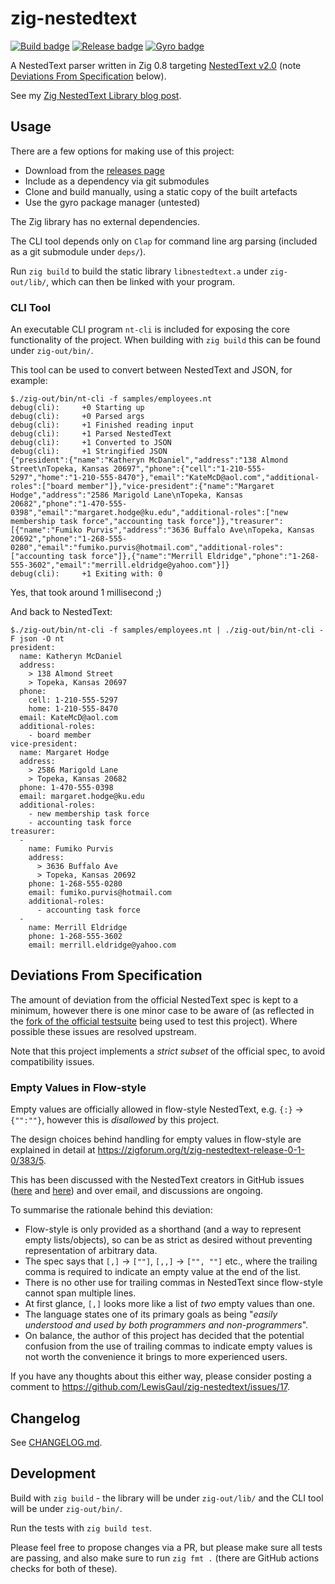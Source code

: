 # zig-nestedtext

[![Build badge](https://img.shields.io/github/workflow/status/LewisGaul/zig-nestedtext/Run%20tests/main)](https://github.com/LewisGaul/zig-nestedtext/actions/workflows/tests.yml?query=branch%3Amain)
[![Release badge](https://img.shields.io/github/v/release/LewisGaul/zig-nestedtext?include_prereleases&sort=semver)](https://github.com/LewisGaul/zig-nestedtext/releases/)
[![Gyro badge](https://img.shields.io/badge/gyro-nestedtext-blue)](https://astrolabe.pm/#/tag/nestedtext)


A NestedText parser written in Zig 0.8 targeting [NestedText v2.0](https://nestedtext.org/en/v2.0/) (note [Deviations From Specification](#deviations-from-specification) below).

See my [Zig NestedText Library blog post](https://www.lewisgaul.co.uk/blog/coding/2021/04/18/zig-nestedtext/).


## Usage

There are a few options for making use of this project:
 - Download from the [releases page](https://github.com/LewisGaul/zig-nestedtext/releases/)
 - Include as a dependency via git submodules
 - Clone and build manually, using a static copy of the built artefacts
 - Use the gyro package manager (untested)

The Zig library has no external dependencies.

The CLI tool depends only on `Clap` for command line arg parsing (included as a git submodule under `deps/`).

Run `zig build` to build the static library `libnestedtext.a` under `zig-out/lib/`, which can then be linked with your program.


### CLI Tool

An executable CLI program `nt-cli` is included for exposing the core functionality of the project. When building with `zig build` this can be found under `zig-out/bin/`.

This tool can be used to convert between NestedText and JSON, for example:  
```
$./zig-out/bin/nt-cli -f samples/employees.nt
debug(cli):     +0 Starting up
debug(cli):     +0 Parsed args
debug(cli):     +1 Finished reading input
debug(cli):     +1 Parsed NestedText
debug(cli):     +1 Converted to JSON
debug(cli):     +1 Stringified JSON
{"president":{"name":"Katheryn McDaniel","address":"138 Almond Street\nTopeka, Kansas 20697","phone":{"cell":"1-210-555-5297","home":"1-210-555-8470"},"email":"KateMcD@aol.com","additional-roles":["board member"]},"vice-president":{"name":"Margaret Hodge","address":"2586 Marigold Lane\nTopeka, Kansas 20682","phone":"1-470-555-0398","email":"margaret.hodge@ku.edu","additional-roles":["new membership task force","accounting task force"]},"treasurer":[{"name":"Fumiko Purvis","address":"3636 Buffalo Ave\nTopeka, Kansas 20692","phone":"1-268-555-0280","email":"fumiko.purvis@hotmail.com","additional-roles":["accounting task force"]},{"name":"Merrill Eldridge","phone":"1-268-555-3602","email":"merrill.eldridge@yahoo.com"}]}
debug(cli):     +1 Exiting with: 0
```

Yes, that took around 1 millisecond ;)

And back to NestedText:
```
$./zig-out/bin/nt-cli -f samples/employees.nt | ./zig-out/bin/nt-cli -F json -O nt
president:
  name: Katheryn McDaniel
  address:
    > 138 Almond Street
    > Topeka, Kansas 20697
  phone:
    cell: 1-210-555-5297
    home: 1-210-555-8470
  email: KateMcD@aol.com
  additional-roles:
    - board member
vice-president:
  name: Margaret Hodge
  address:
    > 2586 Marigold Lane
    > Topeka, Kansas 20682
  phone: 1-470-555-0398
  email: margaret.hodge@ku.edu
  additional-roles:
    - new membership task force
    - accounting task force
treasurer:
  -
    name: Fumiko Purvis
    address:
      > 3636 Buffalo Ave
      > Topeka, Kansas 20692
    phone: 1-268-555-0280
    email: fumiko.purvis@hotmail.com
    additional-roles:
      - accounting task force
  -
    name: Merrill Eldridge
    phone: 1-268-555-3602
    email: merrill.eldridge@yahoo.com
```


## Deviations From Specification

The amount of deviation from the official NestedText spec is kept to a minimum, however there is one minor case to be aware of (as reflected in the [fork of the official testsuite](https://github.com/KenKundert/nestedtext_tests/compare/master...LewisGaul:dev) being used to test this project). Where possible these issues are resolved upstream.

Note that this project implements a *strict subset* of the official spec, to avoid compatibility issues.


### Empty Values in Flow-style

Empty values are officially allowed in flow-style NestedText, e.g. `{:}` -> `{"":""}`, however this is *disallowed* by this project.

The design choices behind handling for empty values in flow-style are explained in detail at <https://zigforum.org/t/zig-nestedtext-release-0-1-0/383/5>.

This has been discussed with the NestedText creators in GitHub issues ([here](https://github.com/KenKundert/nestedtext/issues/23#issuecomment-831195971) and [here](https://github.com/KenKundert/nestedtext/issues/25#issuecomment-860185422)) and over email, and discussions are ongoing.

To summarise the rationale behind this deviation:
 - Flow-style is only provided as a shorthand (and a way to represent empty lists/objects), so can be as strict as desired without preventing representation of arbitrary data.
 - The spec says that `[,]` -> `[""]`, `[,,]` -> `["", ""]` etc., where the trailing comma is required to indicate an empty value at the end of the list.
 - There is no other use for trailing commas in NestedText since flow-style cannot span multiple lines.
 - At first glance, `[,]` looks more like a list of *two* empty values than one.
 - The language states one of its primary goals as being "*easily understood and used by both programmers and non-programmers*".
 - On balance, the author of this project has decided that the potential confusion from the use of trailing commas to indicate empty values is not worth the convenience it brings to more experienced users.

If you have any thoughts about this either way, please consider posting a comment to <https://github.com/LewisGaul/zig-nestedtext/issues/17>.


## Changelog

See [CHANGELOG.md](CHANGELOG.md).


## Development

Build with `zig build` - the library will be under `zig-out/lib/` and the CLI tool will be under `zig-out/bin/`.

Run the tests with `zig build test`.

Please feel free to propose changes via a PR, but please make sure all tests are passing, and also make sure to run `zig fmt .` (there are GitHub actions checks for both of these).
